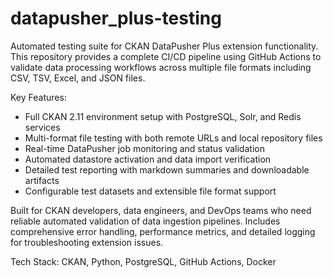 # datapusher_plus-testing
Automated testing suite for CKAN DataPusher Plus extension functionality. This repository provides a complete CI/CD pipeline using GitHub Actions to validate data processing workflows across multiple file formats including CSV, TSV, Excel, and JSON files.

Key Features:
- Full CKAN 2.11 environment setup with PostgreSQL, Solr, and Redis services
- Multi-format file testing with both remote URLs and local repository files
- Real-time DataPusher job monitoring and status validation
- Automated datastore activation and data import verification
- Detailed test reporting with markdown summaries and downloadable artifacts
- Configurable test datasets and extensible file format support

Built for CKAN developers, data engineers, and DevOps teams who need reliable automated validation of data ingestion pipelines. Includes comprehensive error handling, performance metrics, and detailed logging for troubleshooting extension issues.

Tech Stack: CKAN, Python, PostgreSQL, GitHub Actions, Docker
